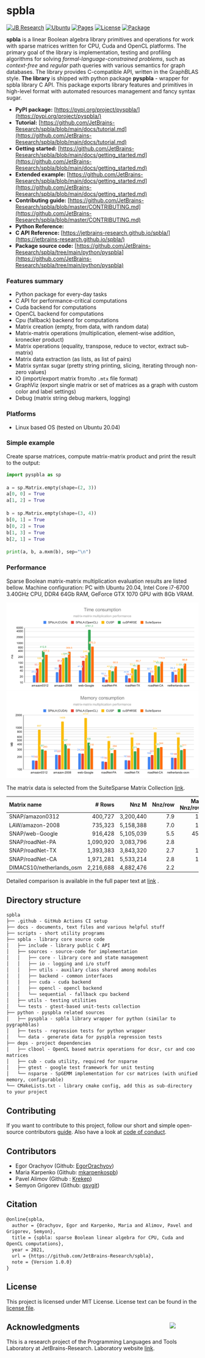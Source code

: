 # spbla

[![JB Research](https://jb.gg/badges/research-flat-square.svg)](https://research.jetbrains.org/)
[![Ubuntu](https://github.com/JetBrains-Research/spbla/actions/workflows/ubuntu.yml/badge.svg?branch=main)](https://github.com/JetBrains-Research/spbla/actions/workflows/ubuntu.yml)
[![Pages](https://github.com/JetBrains-Research/spbla/actions/workflows/docs.yml/badge.svg?branch=main)](https://jetbrains-research.github.io/spbla/)
[![License](https://img.shields.io/badge/license-MIT-orange)](https://github.com/JetBrains-Research/spbla/blob/master/LICENSE)
[![Package](https://img.shields.io/badge/pypi%20package-1.0.0-%233776ab)](https://pypi.org/project/pyspbla/)

**spbla** is a linear Boolean algebra library primitives and operations for work with sparse matrices written for CPU,
Cuda and OpenCL platforms. The primary goal of the library is implementation, testing and profiling algorithms for
solving *formal-language-constrained problems*, such as *context-free*
and *regular* path queries with various semantics for graph databases. The library provides C-compatible API, written in
the GraphBLAS style. **The library** is shipped with python package **pyspbla** - wrapper for spbla library C API. This package exports
library features and primitives in high-level format with automated resources management and fancy syntax sugar.

* **PyPI package:** [https://pypi.org/project/pyspbla/](https://pypi.org/project/pyspbla/)
* **Tutorial:** [https://github.com/JetBrains-Research/spbla/blob/main/docs/tutorial.md](https://github.com/JetBrains-Research/spbla/blob/main/docs/tutorial.md)
* **Getting started:** [https://github.com/JetBrains-Research/spbla/blob/main/docs/getting_started.md](https://github.com/JetBrains-Research/spbla/blob/main/docs/getting_started.md)
* **Extended example:** [https://github.com/JetBrains-Research/spbla/blob/main/docs/getting_started.md](https://github.com/JetBrains-Research/spbla/blob/main/docs/getting_started.md)
* **Contributing guide:** [https://github.com/JetBrains-Research/spbla/blob/master/CONTRIBUTING.md](https://github.com/JetBrains-Research/spbla/blob/master/CONTRIBUTING.md)
* **Python Reference:**
* **C API Reference:** [https://jetbrains-research.github.io/spbla/](https://jetbrains-research.github.io/spbla/)
* **Package source code:** [https://github.com/JetBrains-Research/spbla/tree/main/python/pyspbla](https://github.com/JetBrains-Research/spbla/tree/main/python/pyspbla)

### Features summary

- Python package for every-day tasks
- C API for performance-critical computations
- Cuda backend for computations
- OpenCL backend for computations
- Cpu (fallback) backend for computations
- Matrix creation (empty, from data, with random data)
- Matrix-matrix operations (multiplication, element-wise addition, kronecker product)
- Matrix operations (equality, transpose, reduce to vector, extract sub-matrix)
- Matrix data extraction (as lists, as list of pairs)
- Matrix syntax sugar (pretty string printing, slicing, iterating through non-zero values)
- IO (import/export matrix from/to `.mtx` file format)
- GraphViz (export single matrix or set of matrices as a graph with custom color and label settings)
- Debug (matrix string debug markers, logging)

### Platforms

- Linux based OS (tested on Ubuntu 20.04)

### Simple example

Create sparse matrices, compute matrix-matrix product and print the result to the output:

```python
import pyspbla as sp

a = sp.Matrix.empty(shape=(2, 3))
a[0, 0] = True
a[1, 2] = True

b = sp.Matrix.empty(shape=(3, 4))
b[0, 1] = True
b[0, 2] = True
b[1, 3] = True
b[2, 1] = True

print(a, b, a.mxm(b), sep="\n")
```

### Performance

Sparse Boolean matrix-matrix multiplication evaluation results are listed bellow. Machine configuration: PC with Ubuntu
20.04, Intel Core i7-6700 3.40GHz CPU, DDR4 64Gb RAM, GeForce GTX 1070 GPU with 8Gb VRAM.

![time](https://github.com/JetBrains-Research/spbla/raw/main/docs/pictures/mxm-perf-time.svg?raw=true&sanitize=true)
![mem](https://github.com/JetBrains-Research/spbla/raw/main/docs/pictures/mxm-perf-mem.svg?raw=true&sanitize=true)

The matrix data is selected from the SuiteSparse Matrix Collection [link](https://sparse.tamu.edu).

| Matrix name                |     # Rows |     Nnz M | Nnz/row | Max Nnz/row |     Nnz M^2 |
|:---------------------------|-----------:|----------:|--------:|------------:|------------:|
| SNAP/amazon0312            |    400,727 | 3,200,440 |     7.9 |          10 |  14,390,544 |
| LAW/amazon-2008            |    735,323 | 5,158,388 |     7.0 |          10 |  25,366,745 |
| SNAP/web-Google            |    916,428 | 5,105,039 |     5.5 |         456 |  29,710,164 |
| SNAP/roadNet-PA            |  1,090,920 | 3,083,796 |     2.8 |           9 |   7,238,920 |
| SNAP/roadNet-TX            |  1,393,383 | 3,843,320 |     2.7 |          12 |   8,903,897 |
| SNAP/roadNet-CA            |  1,971,281 | 5,533,214 |     2.8 |          12 |  12,908,450 |
| DIMACS10/netherlands_osm   |  2,216,688 | 4,882,476 |     2.2 |           7 |   8,755,758 |

Detailed comparison is available in the full paper text at
[link](https://github.com/YaccConstructor/articles/blob/master/2021/GRAPL/Sparse_Boolean_Algebra_on_GPGPU/Sparse_Boolean_Algebra_on_GPGPU.pdf)
.

## Directory structure

```
spbla
├── .github - GitHub Actions CI setup 
├── docs - documents, text files and various helpful stuff
├── scripts - short utility programs 
├── spbla - library core source code
│   ├── include - library public C API 
│   ├── sources - source-code for implementation
│   │   ├── core - library core and state management
│   │   ├── io - logging and i/o stuff
│   │   ├── utils - auxilary class shared among modules
│   │   ├── backend - common interfaces
│   │   ├── cuda - cuda backend
│   │   ├── opencl - opencl backend
│   │   └── sequential - fallback cpu backend
│   ├── utils - testing utilities
│   └── tests - gtest-based unit-tests collection
├── python - pyspbla related sources
│   ├── pyspbla - spbla library wrapper for python (similar to pygraphblas)
│   ├── tests - regression tests for python wrapper
│   └── data - generate data for pyspbla regression tests
├── deps - project dependencies
│   ├── clbool - OpenCL based matrix operations for dcsr, csr and coo matrices
│   ├── cub - cuda utility, required for nsparse
│   ├── gtest - google test framework for unit testing
│   └── nsparse - SpGEMM implementation for csr matrices (with unified memory, configurable)
└── CMakeLists.txt - library cmake config, add this as sub-directory to your project
```

## Contributing

If you want to contribute to this project, follow our short and simple open-source
contributors [guide](./CONTRIBUTING.md). Also have a look at [code of conduct](./CODE_OF_CONDUCT.md).

## Contributors

- Egor Orachyov (Github: [EgorOrachyov](https://github.com/EgorOrachyov))
- Maria Karpenko (Github: [mkarpenkospb](https://github.com/mkarpenkospb))
- Pavel Alimov (Github : [Krekep](https://github.com/Krekep))
- Semyon Grigorev (Github: [gsvgit](https://github.com/gsvgit))

## Citation

```ignorelang
@online{spbla,
  author = {Orachyov, Egor and Karpenko, Maria and Alimov, Pavel and Grigorev, Semyon},
  title = {spbla: sparse Boolean linear algebra for CPU, Cuda and OpenCL computations},
  year = 2021,
  url = {https://github.com/JetBrains-Research/spbla},
  note = {Version 1.0.0}
}
```

## License

This project is licensed under MIT License. License text can be found in the
[license file](https://github.com/JetBrains-Research/spbla/blob/master/LICENSE.md).

## Acknowledgments <img align="right" width="15%" src="https://github.com/JetBrains-Research/spbla/raw/main/docs/pictures/jetbrains-logo.png?raw=true&sanitize=true">

This is a research project of the Programming Languages and Tools Laboratory at JetBrains-Research. Laboratory
website [link](https://research.jetbrains.org/groups/plt_lab/).